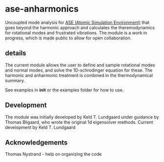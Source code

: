 # ase-anharmonics
Uncoupled mode analysis for [ASE (Atomic Simulation Environment)](https://wiki.fysik.dtu.dk/ase/) that goes beyond the harmonic approach and calculates the theremodynamics for rotational modes and frustrated vibrations. The module is a work in progress, which is made public to allow for open collaboration. 

## details 

The current module allows the user to define and sample rotational modes and normal modes, and solve the 1D-schrodinger equation for these. The harmonic and anharmonic treatment is combined in the thermodynamical summary. 

See examples in __init__ or the examples folder for how to use. 

## Development

The module was initially developed by Keld T. Lundgaard under guidance by Thomas Bligaard, who wrote the original 1d eigensolver methods. 
Current development by Keld T. Lundgaard

## Acknowledgements
Thomas Nystrand - help on organizing the code


